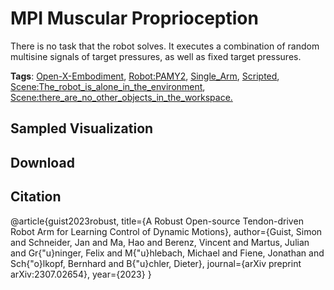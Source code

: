 # MPI Muscular Proprioception

There is no task that the robot solves. It executes a combination of random multisine signals of target pressures, as well as fixed target pressures.

**Tags**: [Open-X-Embodiment](https://github.com/youliangtan/oxe_contrib/tree/main/pages/tags/Open-X-Embodiment.md), [Robot:PAMY2](https://github.com/youliangtan/oxe_contrib/tree/main/pages/tags/Robot:PAMY2.md), [Single_Arm](https://github.com/youliangtan/oxe_contrib/tree/main/pages/tags/Single_Arm.md), [Scripted](https://github.com/youliangtan/oxe_contrib/tree/main/pages/tags/Scripted.md), [Scene:The_robot_is_alone_in_the_environment](https://github.com/youliangtan/oxe_contrib/tree/main/pages/tags/Scene:The_robot_is_alone_in_the_environment.md), [Scene:there_are_no_other_objects_in_the_workspace.](https://github.com/youliangtan/oxe_contrib/tree/main/pages/tags/Scene:there_are_no_other_objects_in_the_workspace..md)

## Sampled Visualization



## Download



## Citation

@article{guist2023robust,
  title={A Robust Open-source Tendon-driven Robot Arm for Learning Control of Dynamic Motions},
  author={Guist, Simon and Schneider, Jan and Ma, Hao and Berenz, Vincent and Martus, Julian and Gr{\"u}ninger, Felix and M{\"u}hlebach, Michael and Fiene, Jonathan and Sch{\"o}lkopf, Bernhard and B{\"u}chler, Dieter},
  journal={arXiv preprint arXiv:2307.02654},
  year={2023}
}